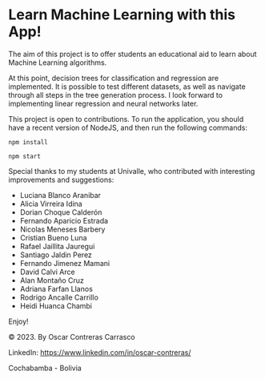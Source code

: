 # Learn Machine Learning with this App!

The aim of this project is to offer students an educational aid to learn about Machine Learning algorithms.

At this point, decision trees for classification and regression are implemented. It is possible to test different datasets, as well as navigate through all steps in the tree generation process. I look forward to implementing linear regression and neural networks later.

This project is open to contributions. To run the application, you should have a recent version of NodeJS, and then run the following commands:

```npm install```

```npm start```

Special thanks to my students at Univalle, who contributed with interesting improvements and suggestions:

* Luciana Blanco Aranibar
* Alicia Virreira Idina
* Dorian Choque Calderón
* Fernando Aparicio Estrada
* Nicolas Meneses Barbery
* Cristian Bueno Luna
* Rafael Jaillita Jauregui
* Santiago Jaldin Perez
* Fernando Jimenez Mamani
* David Calvi Arce
* Alan Montaño Cruz
* Adriana Farfan Llanos
* Rodrigo Ancalle Carrillo
* Heidi Huanca Chambi

Enjoy!

© 2023. By Oscar Contreras Carrasco

LinkedIn: https://www.linkedin.com/in/oscar-contreras/

Cochabamba - Bolivia
